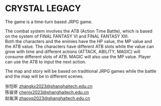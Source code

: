 # CRYSTAL LEGACY
The game is a time-turn based JRPG game.

The combat system involves the ATB (Action Time Battle), which is based on the system of FINAL FANTASY VI and FINAL FANTASY XIII.\
Both the characters and the enimies have the HP value, the MP value and the ATB value. The characters have different ATB slots while the value can grow with time and different actions (ATTACK, ABILITY, MAGIC) will consume different slots of ATB. MAGIC will also use the MP value. Player can use the ATB to input the next action.

The map and story will be based on traditional JRPG games while the battle and the map will be in different scenes.

张恺昕 zhangkx2023@shanghaitech.edu.cn\
陈骏贤 chenjx2023@shanghaitech.edu.cn\
赵胤淇 zhaoyq2023@shanghaitech.edu.cn